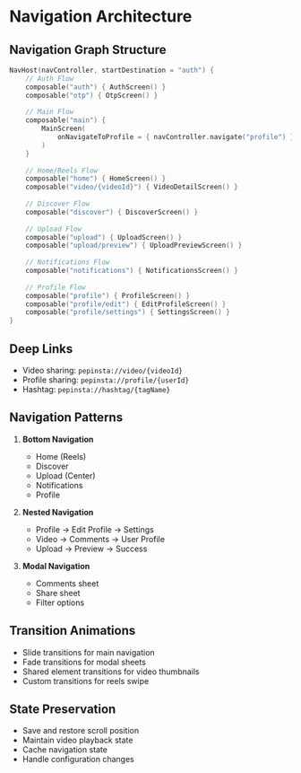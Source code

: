 # Navigation Architecture

## Navigation Graph Structure

```kotlin
NavHost(navController, startDestination = "auth") {
    // Auth Flow
    composable("auth") { AuthScreen() }
    composable("otp") { OtpScreen() }
    
    // Main Flow
    composable("main") {
        MainScreen(
            onNavigateToProfile = { navController.navigate("profile") }
        )
    }
    
    // Home/Reels Flow
    composable("home") { HomeScreen() }
    composable("video/{videoId}") { VideoDetailScreen() }
    
    // Discover Flow
    composable("discover") { DiscoverScreen() }
    
    // Upload Flow
    composable("upload") { UploadScreen() }
    composable("upload/preview") { UploadPreviewScreen() }
    
    // Notifications Flow
    composable("notifications") { NotificationsScreen() }
    
    // Profile Flow
    composable("profile") { ProfileScreen() }
    composable("profile/edit") { EditProfileScreen() }
    composable("profile/settings") { SettingsScreen() }
}
```

## Deep Links
- Video sharing: `pepinsta://video/{videoId}`
- Profile sharing: `pepinsta://profile/{userId}`
- Hashtag: `pepinsta://hashtag/{tagName}`

## Navigation Patterns
1. **Bottom Navigation**
   - Home (Reels)
   - Discover
   - Upload (Center)
   - Notifications
   - Profile

2. **Nested Navigation**
   - Profile → Edit Profile → Settings
   - Video → Comments → User Profile
   - Upload → Preview → Success

3. **Modal Navigation**
   - Comments sheet
   - Share sheet
   - Filter options

## Transition Animations
- Slide transitions for main navigation
- Fade transitions for modal sheets
- Shared element transitions for video thumbnails
- Custom transitions for reels swipe

## State Preservation
- Save and restore scroll position
- Maintain video playback state
- Cache navigation state
- Handle configuration changes 